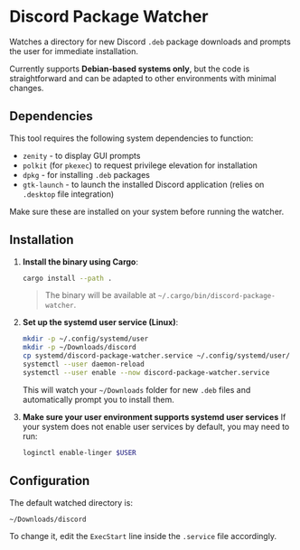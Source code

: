 # Discord Package Watcher

Watches a directory for new Discord `.deb` package downloads and prompts the user for immediate installation.

Currently supports **Debian-based systems only**, but the code is straightforward and can be adapted to other environments with minimal changes.

## Dependencies

This tool requires the following system dependencies to function:

- `zenity` - to display GUI prompts
- `polkit` (for `pkexec`) to request privilege elevation for installation
- `dpkg` - for installing `.deb` packages
- `gtk-launch` - to launch the installed Discord application (relies on `.desktop` file integration)

Make sure these are installed on your system before running the watcher.

## Installation

1. **Install the binary using Cargo**:

   ```sh
   cargo install --path .
   ```

   > The binary will be available at `~/.cargo/bin/discord-package-watcher`.

2. **Set up the systemd user service (Linux)**:

   ```sh
   mkdir -p ~/.config/systemd/user
   mkdir -p ~/Downloads/discord
   cp systemd/discord-package-watcher.service ~/.config/systemd/user/
   systemctl --user daemon-reload
   systemctl --user enable --now discord-package-watcher.service
   ```

   This will watch your `~/Downloads` folder for new `.deb` files and automatically prompt you to install them.

3. **Make sure your user environment supports systemd user services**
   If your system does not enable user services by default, you may need to run:

   ```sh
   loginctl enable-linger $USER
   ```

## Configuration

The default watched directory is:

```text
~/Downloads/discord
```

To change it, edit the `ExecStart` line inside the `.service` file accordingly.
